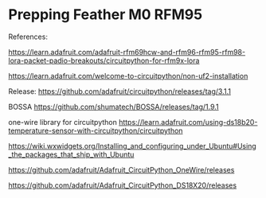 # Prepping Feather M0 RFM95 

References:


https://learn.adafruit.com/adafruit-rfm69hcw-and-rfm96-rfm95-rfm98-lora-packet-padio-breakouts/circuitpython-for-rfm9x-lora

https://learn.adafruit.com/welcome-to-circuitpython/non-uf2-installation

Release:
https://github.com/adafruit/circuitpython/releases/tag/3.1.1


BOSSA
https://github.com/shumatech/BOSSA/releases/tag/1.9.1

one-wire library for circuitpython
https://learn.adafruit.com/using-ds18b20-temperature-sensor-with-circuitpython/circuitpython

https://wiki.wxwidgets.org/Installing_and_configuring_under_Ubuntu#Using_the_packages_that_ship_with_Ubuntu

https://github.com/adafruit/Adafruit_CircuitPython_OneWire/releases

https://github.com/adafruit/Adafruit_CircuitPython_DS18X20/releases
